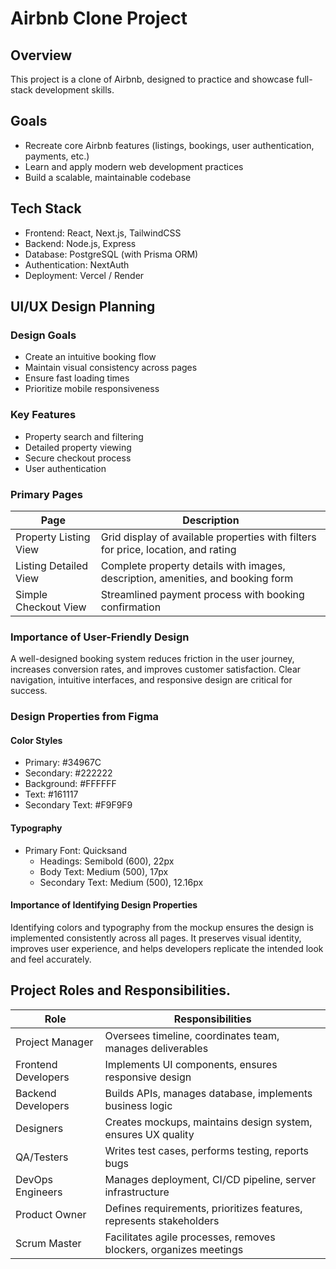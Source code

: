 # Airbnb Clone Project

## Overview
This project is a clone of Airbnb, designed to practice and showcase full-stack development skills.

## Goals
- Recreate core Airbnb features (listings, bookings, user authentication, payments, etc.)
- Learn and apply modern web development practices
- Build a scalable, maintainable codebase

## Tech Stack
- Frontend: React, Next.js, TailwindCSS
- Backend: Node.js, Express
- Database: PostgreSQL (with Prisma ORM)
- Authentication: NextAuth
- Deployment: Vercel / Render

## UI/UX Design Planning

### Design Goals
- Create an intuitive booking flow
- Maintain visual consistency across pages
- Ensure fast loading times
- Prioritize mobile responsiveness

### Key Features
- Property search and filtering
- Detailed property viewing
- Secure checkout process
- User authentication

### Primary Pages
| Page | Description |
|------|-------------|
| Property Listing View | Grid display of available properties with filters for price, location, and rating |
| Listing Detailed View | Complete property details with images, description, amenities, and booking form |
| Simple Checkout View | Streamlined payment process with booking confirmation |

### Importance of User-Friendly Design
A well-designed booking system reduces friction in the user journey, increases conversion rates, and improves customer satisfaction. Clear navigation, intuitive interfaces, and responsive design are critical for success.

### Design Properties from Figma

#### Color Styles
- Primary: #34967C
- Secondary: #222222
- Background: #FFFFFF
- Text: #161117
- Secondary Text: #F9F9F9

#### Typography
- Primary Font: Quicksand
  - Headings: Semibold (600), 22px
  - Body Text: Medium (500), 17px
  - Secondary Text: Medium (500), 12.16px

#### Importance of Identifying Design Properties
Identifying colors and typography from the mockup ensures the design is implemented consistently across all pages. It preserves visual identity, improves user experience, and helps developers replicate the intended look and feel accurately.

## Project Roles and Responsibilities.
| Role	| Responsibilities |
|-----|-----------------|
| Project Manager |	Oversees timeline, coordinates team, manages deliverables |
| Frontend Developers |	Implements UI components, ensures responsive design |
| Backend Developers |	Builds APIs, manages database, implements business logic |
| Designers |	Creates mockups, maintains design system, ensures UX quality |
| QA/Testers |	Writes test cases, performs testing, reports bugs |
| DevOps Engineers |	Manages deployment, CI/CD pipeline, server infrastructure |
| Product Owner |	Defines requirements, prioritizes features, represents stakeholders |
| Scrum Master |	Facilitates agile processes, removes blockers, organizes meetings |



